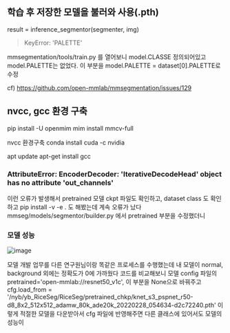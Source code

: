 
## 학습 후 저장한 모델을 불러와 사용(.pth) 
result = inference_segmentor(segmenter, img)

 >KeyError: 'PALETTE' 

mmsegmentation/tools/train.py 를 열어보니 model.CLASSE 정의되어있고 model.PALETTE는 없었다.
이 부분을  model.PALETTE = dataset[0].PALETTE로 수정

cf) https://github.com/open-mmlab/mmsegmentation/issues/129



## nvcc, gcc 환경 구축
pip install -U openmim
 mim install mmcv-full

nvcc 환경구축
conda install cuda -c nvidia

apt update
apt-get install gcc



### AttributeError: EncoderDecoder: 'IterativeDecodeHead' object has no attribute 'out_channels'
이런 오류가 발생해서 pretrained 모델 ckpt 파일도 확인하고, dataset class 도 확인하고 pip install -v -e . 도 해봤는데 계속 오류가 났다
mmseg/models/segmentor/builder.py 에서 pretrained 부분을 수정했더니 


### 모델 성능
![image](https://user-images.githubusercontent.com/61492320/200710416-6c4bc2c2-5862-4d3f-b2fa-8b96d7a99fb4.png)

모델 개발 업무를 다른 연구원님이랑 똑같은 프로세스를 수행했는데 내 모델이 normal, background 외에는 정확도가 0에 가까웠다
코드를 비교해보니 모델 config 파일의 pretrained='open-mmlab://resnet50_v1c', 이 부분을 None으로 바꿔주고 
cfg.load_from = '/nyb/yb_RiceSeg/RiceSeg/pretrained_chkp/knet_s3_pspnet_r50-d8_8x2_512x512_adamw_80k_ade20k_20220228_054634-d2c72240.pth'
이렇게 적절한 모델을 다운받아서 cfg 파일에 반영해주면 다른 클래스에 있어서도 모델의 성능이 
